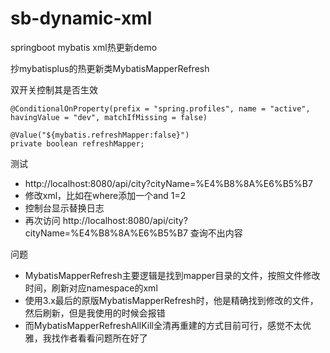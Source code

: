 # sb-dynamic-xml
springboot mybatis xml热更新demo

抄mybatisplus的热更新类MybatisMapperRefresh  

双开关控制其是否生效
```
@ConditionalOnProperty(prefix = "spring.profiles", name = "active", havingValue = "dev", matchIfMissing = false)
```
```
@Value("${mybatis.refreshMapper:false}")
private boolean refreshMapper;
```

测试  
+ http://localhost:8080/api/city?cityName=%E4%B8%8A%E6%B5%B7  
+ 修改xml，比如在where添加一个and 1=2  
+ 控制台显示替换日志  
+ 再次访问 http://localhost:8080/api/city?cityName=%E4%B8%8A%E6%B5%B7 查询不出内容  

问题
+ MybatisMapperRefresh主要逻辑是找到mapper目录的文件，按照文件修改时间，刷新对应namespace的xml
+ 使用3.x最后的原版MybatisMapperRefresh时，他是精确找到修改的文件，然后刷新，但是我使用的时候会报错
+ 而MybatisMapperRefreshAllKill全清再重建的方式目前可行，感觉不太优雅，我找作者看看问题所在好了
